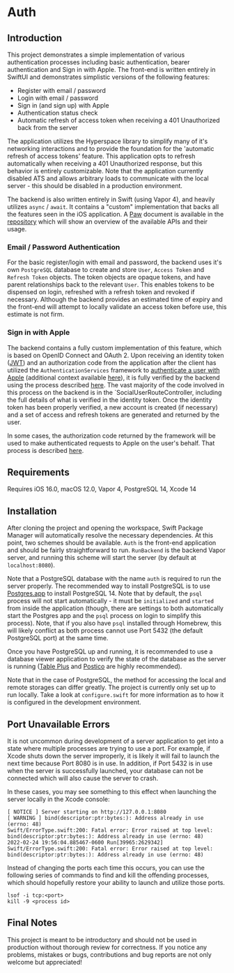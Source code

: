 # Auth

## Introduction

This project demonstrates a simple implementation of various authentication processes including basic authentication, bearer authentication and Sign in with Apple. The front-end is written entirely in SwiftUI and demonstrates simplistic versions of the following features:

- Register with email / password
- Login with email / password
- Sign in (and sign up) with Apple
- Authentication status check
- Automatic refresh of access token when receiving a 401 Unauthorized back from the server

The application utilizes the Hyperspace library to simplify many of it's networking interactions and to provide the foundation for the 'automatic refresh of access tokens' feature. This application opts to refresh automatically when receiving a 401 Unauthorized response, but this behavior is entirely customizable. Note that the application currently disabled ATS and allows arbitrary loads to communicate with the local server - this should be disabled in a production environment.
 
The backend is also written entirely in Swift (using Vapor 4), and heavily utilizes `async` / `await`. It contains a "custom" implementation that backs all the features seen in the iOS application. A [Paw](https://paw.cloud/) document is available in the [repository](./Backend.paw) which will show an overview of the available APIs and their usage.


### Email / Password Authentication

For the basic register/login with email and password, the backend uses it's own `PostgreSQL` database to create and store `User`, `Access Token` and `Refresh Token` objects. The token objects are opaque tokens, and have parent relationships back to the relevant `User`. This enables tokens to be dispensed on login, refreshed with a refresh token and revoked if necessary. Although the backend provides an estimated time of expiry and the front-end will attempt to locally validate an access token before use, this estimate is not firm.


### Sign in with Apple

The backend contains a fully custom implementation of this feature, which is based on OpenID Connect and OAuth 2. Upon receiving an identity token ([JWT](https://jwt.io)) and an authorization code from the application after the client has utilized the `AuthenticationServices` framework to [authenticate a user with Apple](https://developer.apple.com/documentation/sign_in_with_apple/implementing_user_authentication_with_sign_in_with_apple) (additional context available [here](https://developer.apple.com/documentation/sign_in_with_apple/sign_in_with_apple_rest_api/authenticating_users_with_sign_in_with_apple#3383773)), it is fully verified by the backend using the process described [here](https://developer.apple.com/documentation/sign_in_with_apple/sign_in_with_apple_rest_api/verifying_a_user). The vast majority of the code involved in this process on the backend is in the `SocialUserRouteController, including the full details of what is verified in the identity token. Once the identity token has been properly verified, a new account is created (if necessary) and a set of access and refresh tokens are generated and returned by the user.

In some cases, the authorization code returned by the framework will be used to make authenticated requests to Apple on the user's behalf. That process is described [here](https://developer.apple.com/documentation/sign_in_with_apple/generate_and_validate_tokens).


## Requirements

Requires iOS 16.0, macOS 12.0, Vapor 4, PostgreSQL 14, Xcode 14


## Installation

After cloning the project and opening the workspace, Swift Package Manager will automatically resolve the necessary dependencies. At this point, two schemes should be available. `Auth` is the front-end application and should be fairly straightforward to run. `RunBackend` is the backend Vapor server, and running this scheme will start the server (by default at `localhost:8080`).

Note that a PostgreSQL database with the name `auth` is required to run the server properly. The recommended way to install PostgreSQL is to use [Postgres.app](https://postgresapp.com) to install PostgreSQL 14. Note that by default, the `psql` process will not start automatically - it must be `initialized` and `started` from inside the application (though, there are settings to both automatically start the Postgres app and the `psql` process on login to simplify this process). Note, that if you also have `psql` installed through Homebrew, this will likely conflict as both process cannot use Port 5432 (the default PostgreSQL port) at the same time.

Once you have PostgreSQL up and running, it is recommended to use a database viewer application to verify the state of the database as the server is running ([Table Plus](https://tableplus.com/) and [Postico](https://eggerapps.at/postico/) are highly recommended).

Note that in the case of PostgreSQL, the method for accessing the local and remote storages can differ greatly. The project is currently only set up to run locally. Take a look at `configure.swift` for more information as to how it is configured in the development environment. 


## Port Unavailable Errors

It is not uncommon during development of a server application to get into a state where multiple processes are trying to use a port. For example, if Xcode shuts down the server improperly, it is likely it will fail to launch the next time because Port 8080 is in use. In addition, if Port 5432 is in use when the server is successfully launched, your database can not be connected which will also cause the server to crash.

In these cases, you may see something to this effect when launching the server locally in the Xcode console:

```
[ NOTICE ] Server starting on http://127.0.0.1:8080
[ WARNING ] bind(descriptor:ptr:bytes:): Address already in use (errno: 48)
Swift/ErrorType.swift:200: Fatal error: Error raised at top level: bind(descriptor:ptr:bytes:): Address already in use (errno: 48)
2022-02-24 19:56:04.885467-0600 Run[39965:2629342] Swift/ErrorType.swift:200: Fatal error: Error raised at top level: bind(descriptor:ptr:bytes:): Address already in use (errno: 48)
```

Instead of changing the ports each time this occurs, you can use the following series of commands to find and kill the offending processes, which should hopefully restore your ability to launch and utilize those ports.

```
lsof -i tcp:<port>
kill -9 <process id>
```


## Final Notes

This project is meant to be introductory and should not be used in production without thorough review for correctness. If you notice any problems, mistakes or bugs, contributions and bug reports are not only welcome but appreciated!
